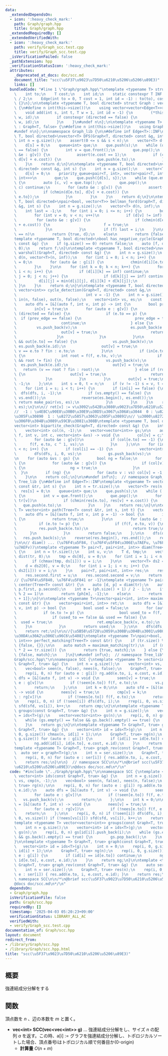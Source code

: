 ```yaml
---
data:
  _extendedDependsOn:
  - icon: ':heavy_check_mark:'
    path: Graph/graph.hpp
    title: Graph/graph.hpp
  _extendedRequiredBy: []
  _extendedVerifiedWith:
  - icon: ':heavy_check_mark:'
    path: verify/Graph_scc.test.cpp
    title: verify/Graph_scc.test.cpp
  _isVerificationFailed: false
  _pathExtension: hpp
  _verificationStatusIcon: ':heavy_check_mark:'
  attributes:
    _deprecated_at_docs: doc/scc.md
    document_title: "scc(\u5F37\u9023\u7D50\u6210\u5206\u5206\u89E3)"
    links: []
  bundledCode: "#line 1 \"Graph/graph.hpp\"\ntemplate <typename T> struct Edge {\n\
    \    int to;\n    T cost;\n    int id;\n    static constexpr T INF = numeric_limits<T>::max()\
    \ / 2;\n    Edge(int to = 0, T cost = 1, int id = -1) : to(to), cost(cost), id(id)\
    \ {}\n};\n\ntemplate <typename T, bool directed> struct Graph : vector<vector<Edge<T>>>\
    \ {\n#define n int(this->size())\n    using vector<vector<Edge<T>>>::vector;\n\
    \    void add(int s, int t, T w = 1, int id = -1) {\n        (*this)[s].emplace_back(t,\
    \ w, id);\n        if constexpr (directed == false) {\n            (*this)[t].emplace_back(s,\
    \ w, id);\n        }\n    }\n#undef n\n};\n\ntemplate <typename T> struct Tree\
    \ : Graph<T, false> {\n#define n int(this->size())\n    using Graph<T, false>::Graph;\n\
    #undef n\n};\n\nnamespace Graph_lib {\n\n#define inf Edge<T>::INF\ntemplate <typename\
    \ T, bool directed>\nvector<T> DFS(Graph<T, directed> const &g, int s) {\n   \
    \ int n = g.size();\n    assert(0 <= s && s < n);\n    vector<T> d(n, inf);\n\
    \    d[s] = 0;\n    queue<int> que;\n    que.push(s);\n    while (que.empty()\
    \ == false) {\n        int v = que.front();\n        que.pop();\n        for (auto\
    \ &e : g[v]) {\n            assert(e.cost == 1);\n            if (chmin(d[e.to],\
    \ d[v] + e.cost)) {\n                que.push(e.to);\n            }\n        }\n\
    \    }\n    return d;\n}\n\ntemplate <typename T, bool directed>\nvector<T> dijkstra(Graph<T,\
    \ directed> const &g, int s) {\n    int n = g.size();\n    vector<T> d(n, inf);\n\
    \    d[s] = 0;\n    priority_queue<pair<T, int>, vector<pair<T, int>>, greater<pair<T,\
    \ int>>>\n        que;\n    que.push({d[s], s});\n    while (que.empty() == false)\
    \ {\n        auto [c, v] = que.top();\n        que.pop();\n        if (d[v] <\
    \ c) continue;\n        for (auto &e : g[v]) {\n            assert(e.cost >= 0);\n\
    \            if (chmin(d[e.to], d[v] + e.cost)) {\n                que.push({d[e.to],\
    \ e.to});\n            }\n        }\n    }\n    return d;\n}\n\ntemplate <typename\
    \ T, bool directed>\npair<bool, vector<T>> bellman_ford(Graph<T, directed> const\
    \ &g, int s) {\n    int n = g.size();\n    vector<T> d(n, inf);\n    d[s] = 0;\n\
    \    int last = -1;\n    for (int i = 0; i <= n; i++) {\n        bool f = false;\n\
    \        for (int v = 0; v < n; v++)\n            if (d[v] != inf) {\n       \
    \         for (auto &e : g[v]) {\n                    if (chmin(d[e.to], d[v]\
    \ + e.cost)) {\n                        f = true;\n                    }\n   \
    \             }\n            }\n        if (f) last = i;\n    }\n\n    if (last\
    \ == n)\n        return {true, d};\n    else\n        return {false, d};\n}\n\n\
    template <typename T, bool directed>\nbool has_negative_cycle(Graph<T, directed>\
    \ const &g) {\n    if (g.size() == 0) return false;\n    auto [f, d] = bellman_ford(g,\
    \ 0);\n    return f;\n}\n\ntemplate <typename T, bool directed>\nvector<vector<T>>\
    \ warshall(Graph<T, directed> const &g) {\n    int n = g.size();\n    vector<vector<T>>\
    \ d(n, vector<T>(n, inf));\n    for (int i = 0; i < n; i++) {\n        d[i][i]\
    \ = 0;\n        for (auto &e : g[i]) {\n            chmin(d[i][e.to], e.cost);\n\
    \        }\n    }\n\n    for (int k = 0; k < n; k++) {\n        for (int i = 0;\
    \ i < n; i++) {\n            if (d[i][k] == inf) continue;\n            for (int\
    \ j = 0; j < n; j++) {\n                if (d[k][j] == inf) continue;\n      \
    \          d[i][j] = min(d[i][j], d[i][k] + d[k][j]);\n            }\n       \
    \ }\n    }\n    return d;\n}\n\ntemplate <typename T, bool directed>\npair<vector<int>,\
    \ vector<int>> cycle_detection(Graph<T, directed> const &g,\n                \
    \                               int v = -1) {\n    int n = g.size();\n    vector<bool>\
    \ in(n, false), out(n, false);\n    vector<int> vs, es;\n    const int fin = INT_MAX;\n\
    \    auto dfs = [&](auto f, int v, int p) -> int {\n        bool prev_edge = false;\n\
    \        in[v] = true;\n        for (auto e : g[v]) {\n            if constexpr\
    \ (directed == false) {\n                if (e.to == p) {\n                  \
    \  if (prev_edge == false) {\n                        prev_edge = true;\n    \
    \                    continue;\n                    } else {\n               \
    \         vs.push_back(v);\n                        es.push_back(e.id);\n    \
    \                    out[v] = true;\n                        return e.to;\n  \
    \                  }\n                }\n            }\n\n            if (in[e.to]\
    \ && out[e.to] == false) {\n                vs.push_back(v);\n               \
    \ es.push_back(e.id);\n                out[v] = true;\n                return\
    \ v == e.to ? fin : e.to;\n            }\n\n            if (in[e.to] == false)\
    \ {\n                int root = f(f, e.to, v);\n                if (root != -1\
    \ && root != fin) {\n                    vs.push_back(v);\n                  \
    \  es.push_back(e.id);\n                    out[v] = true;\n                 \
    \   return (v == root ? fin : root);\n                } else if (root == fin)\
    \ {\n                    out[v] = true;\n                    return fin;\n   \
    \             }\n            }\n        }\n        out[v] = true;\n        return\
    \ -1;\n    };\n\n    int s = 0, t = n;\n    if (v != -1) s = v, t = v + 1;\n\n\
    \    for (int i = s; i < t; i++) {\n        if (in[i] == false) {\n          \
    \  dfs(dfs, i, -1);\n            if (vs.empty() == false) {\n                reverse(vs.begin(),\
    \ vs.end());\n                reverse(es.begin(), es.end());\n               \
    \ return make_pair(vs, es);\n            }\n        }\n    }\n    return make_pair(vs,\
    \ es);\n}\n\n// ret[v] := v\u3092\u542B\u3080\u9023\u7D50\u6210\u5206\u304C\n\
    //  -1 : \u4E8C\u90E8\u30B0\u30E9\u30D5\u3067\u306A\u3044  0 : \u8272\u5857\u3063\
    \u305F\u30890  1 : \u8272\u5857\u3063\u305F\u30891\n// \u3000\u8272\u5857\u308A\
    \u306F0\u304B\u3089\u59CB\u3081\u308B\ntemplate <typename T, bool directed>\n\
    vector<int> bipartite_check(Graph<T, directed> const &g) {\n    int n = g.size();\n\
    \    vector<int> col(n, -1);\n    vector<vector<int>> gs;\n\n    auto dfs = [&](auto\
    \ f, int v, int c, vector<int> &vs) -> void {\n        col[v] = c;\n        vs.push_back(v);\n\
    \        for (auto &e : g[v])\n            if (col[e.to] == -1) {\n          \
    \      f(f, e.to, c ^ 1, vs);\n            }\n    };\n\n    for (int i = 0; i\
    \ < n; i++) {\n        if (col[i] == -1) {\n            vector<int> vs;\n    \
    \        dfs(dfs, i, 0, vs);\n            gs.push_back(vs);\n        }\n    }\n\
    \n    for (auto &vs : gs) {\n        bool ng = false;\n        for (auto v : vs)\
    \ {\n            for (auto &e : g[v]) {\n                if (col[v] == col[e.to])\
    \ {\n                    ng = true;\n                }\n            }\n      \
    \  }\n        if (ng) {\n            for (auto v : vs) col[v] = -1;\n        }\n\
    \    }\n\n    return col;\n}\n\n#undef inf\n};  // namespace Graph_lib\n\nnamespace\
    \ Tree_lib {\n#define inf Edge<T>::INF\ntemplate <typename T> vector<T> dist(Tree<T>\
    \ const &tr, int s) {\n    int n = tr.size();\n    vector<T> res(n, inf);\n  \
    \  res[s] = 0;\n    queue<int> que;\n    que.push(s);\n    while (!que.empty())\
    \ {\n        int v = que.front();\n        que.pop();\n        for (auto &e :\
    \ tr[v])\n            if (chmin(res[e.to], res[v] + e.cost)) {\n             \
    \   que.push(e.to);\n            }\n    }\n    return res;\n}\n\ntemplate <typename\
    \ T> vector<int> path(Tree<T> const &tr, int s, int t) {\n    vector<int> res;\n\
    \    auto dfs = [&](auto f, int v, int p = -1) -> bool {\n        if (v == t)\
    \ {\n            return true;\n        }\n\n        for (auto &e : tr[v])\n  \
    \          if (e.to != p) {\n                if (f(f, e.to, v)) {\n          \
    \          res.push_back(e.to);\n                    return true;\n          \
    \      }\n            }\n        return false;\n    };\n\n    dfs(dfs, s);\n \
    \   res.push_back(s);\n    reverse(res.begin(), res.end());\n    return res;\n\
    }\n\n// diam() ... (\u76F4\u5F84, (\u76F4\u5F84\u306E\u7AEFu, \u76F4\u5F84\u306E\
    \u7AEFv))\ntemplate <typename T> pair<T, pair<int, int>> diam(Tree<T> const &tr)\
    \ {\n    int n = tr.size();\n    int u, v;\n    T d, tmp;\n    vector<T> ds =\
    \ dist(tr, 0);\n    tmp = ds[0], u = 0;\n    for (int i = 1; i < n; i++) {\n \
    \       if (chmax(tmp, ds[i])) u = i;\n    }\n\n    vector<T> ds2 = dist(tr, u);\n\
    \    d = ds2[0], v = 0;\n    for (int i = 1; i < n; i++) {\n        if (chmax(d,\
    \ ds2[i])) v = i;\n    }\n    pair<T, pair<int, int>> res;\n    res.first = d;\n\
    \    res.second.first = u;\n    res.second.second = v;\n    return res;\n}\n\n\
    // {\u76F4\u5F840, \u76F4\u5F841 or -1}\ntemplate <typename T> pair<int, int>\
    \ center(Tree<T> const &tr) {\n    auto [d, p] = diam(tr);\n    auto ph = path(tr,\
    \ p.first, p.second);\n    int m = (ph.size() + 1) / 2 - 1;\n    if (ph.size()\
    \ % 2 == 1)\n        return {ph[m], -1};\n    else\n        return {ph[m], ph[m\
    \ + 1]};\n}\n\ntemplate <typename T>\nvector<pair<int, int>> maximum_matching(Tree<T>\
    \ const &tr) {\n    vector<pair<int, int>> ret;\n    auto dfs = [&](auto f, int\
    \ v, int p) -> bool {\n        bool used = false;\n        for (auto &e : tr[v])\n\
    \            if (e.to != p) {\n                bool used_to = f(f, e.to, v);\n\
    \                if (used_to == false && used == false) {\n                  \
    \  used = true;\n                    ret.emplace_back(v, e.to);\n            \
    \    }\n            }\n        return used;\n    };\n\n    dfs(dfs, 0, -1);\n\n\
    \    return ret;\n}\n\n//{\u5B58\u5728\u3059\u308B\u304B\u3001\u9802\u70B9\u306E\
    \u30DA\u30A2\u306E\u96C6\u5408}\ntemplate <typename T>\npair<bool, vector<pair<int,\
    \ int>>> perfect_matching(Tree<T> const &tr) {\n    if (tr.size() % 2 == 1) return\
    \ {false, {}};\n\n    auto match = maximum_matching(tr);\n    if (match.size()\
    \ * 2 == tr.size()) {\n        return {true, match};\n    } else {\n        return\
    \ {false, match};\n    }\n}\n#undef inf\n};  // namespace Tree_lib\n#line 2 \"\
    Graph/scc.hpp\"\n\nnamespace SCC {\ntemplate <typename T> vector<int> ids(const\
    \ Graph<T, true> &g) {\n    int n = g.size();\n    vector<int> vs, cmp(n, -1);\n\
    \    vec<bool> seen(n, false), nees(n, false);\n    Graph<T, true> rg(n);\n\n\
    \    rep(i, 0, n) for (auto e : g[i]) rg.add(e.to, i, e.cost, e.id);\n    auto\
    \ dfs = [&](auto f, int v) -> void {\n        seen[v] = true;\n        for (auto\
    \ e : g[v])\n            if (!seen[e.to]) f(f, e.to);\n        vs.push_back(v);\n\
    \        return;\n    };\n\n    int k = 0;\n\n    auto sfd = [&](auto f, int v)\
    \ -> void {\n        nees[v] = true;\n        cmp[v] = k;\n        for (auto e\
    \ : rg[v])\n            if (!nees[e.to]) f(f, e.to);\n        return;\n    };\n\
    \n    rep(i, 0, n) if (!seen[i]) dfs(dfs, i);\n    rrep(i, 0, vs.size()) if (!nees[vs[i]])\
    \ sfd(sfd, vs[i]), k++;\n    return cmp;\n}\n\ntemplate <typename T> vector<vector<int>>\
    \ groups(const Graph<T, true> &g) {\n    int n = g.size();\n    vector<int> id\
    \ = ids<T>(g);\n    vector<vector<int>> gs(n);\n    rep(i, 0, n) gs[id[i]].push_back(i);\n\
    \    while (gs.empty() == false && gs.back().empty() == true) {\n        gs.pop_back();\n\
    \    }\n    return gs;\n}\n\ntemplate <typename T> Graph<T, true> graph(const\
    \ Graph<T, true> &g) {\n    vector<int> id = ids<T>(g);\n    int n = 0;\n    rep(i,\
    \ 0, g.size()) chmax(n, id[i] + 1);\n\n    Graph<T, true> ng(n);\n    rep(i, 0,\
    \ g.size()) for (auto e : g[i]) {\n        if (id[i] == id[e.to]) continue;\n\
    \        ng.add(id[i], id[e.to], e.cost, e.id);\n    }\n    return ng;\n}\n\n\
    template <typename T> Graph<T, true> graph_rev(const Graph<T, true> &g) {\n  \
    \  auto ser = graph<T>(g);\n    int n = ser.size();\n    Graph<T, true> res(n);\n\
    \    rep(i, 0, n) for (auto e : ser[i]) { res.add(e.to, i, e.cost, e.id); }\n\
    \    return res;\n}\n\n}  // namespace SCC\n\n/*\n@brief scc(\u5F37\u9023\u7D50\
    \u6210\u5206\u5206\u89E3)\n@docs doc/scc.md\n*/\n"
  code: "#include \"../Graph/graph.hpp\"\n\nnamespace SCC {\ntemplate <typename T>\
    \ vector<int> ids(const Graph<T, true> &g) {\n    int n = g.size();\n    vector<int>\
    \ vs, cmp(n, -1);\n    vec<bool> seen(n, false), nees(n, false);\n    Graph<T,\
    \ true> rg(n);\n\n    rep(i, 0, n) for (auto e : g[i]) rg.add(e.to, i, e.cost,\
    \ e.id);\n    auto dfs = [&](auto f, int v) -> void {\n        seen[v] = true;\n\
    \        for (auto e : g[v])\n            if (!seen[e.to]) f(f, e.to);\n     \
    \   vs.push_back(v);\n        return;\n    };\n\n    int k = 0;\n\n    auto sfd\
    \ = [&](auto f, int v) -> void {\n        nees[v] = true;\n        cmp[v] = k;\n\
    \        for (auto e : rg[v])\n            if (!nees[e.to]) f(f, e.to);\n    \
    \    return;\n    };\n\n    rep(i, 0, n) if (!seen[i]) dfs(dfs, i);\n    rrep(i,\
    \ 0, vs.size()) if (!nees[vs[i]]) sfd(sfd, vs[i]), k++;\n    return cmp;\n}\n\n\
    template <typename T> vector<vector<int>> groups(const Graph<T, true> &g) {\n\
    \    int n = g.size();\n    vector<int> id = ids<T>(g);\n    vector<vector<int>>\
    \ gs(n);\n    rep(i, 0, n) gs[id[i]].push_back(i);\n    while (gs.empty() == false\
    \ && gs.back().empty() == true) {\n        gs.pop_back();\n    }\n    return gs;\n\
    }\n\ntemplate <typename T> Graph<T, true> graph(const Graph<T, true> &g) {\n \
    \   vector<int> id = ids<T>(g);\n    int n = 0;\n    rep(i, 0, g.size()) chmax(n,\
    \ id[i] + 1);\n\n    Graph<T, true> ng(n);\n    rep(i, 0, g.size()) for (auto\
    \ e : g[i]) {\n        if (id[i] == id[e.to]) continue;\n        ng.add(id[i],\
    \ id[e.to], e.cost, e.id);\n    }\n    return ng;\n}\n\ntemplate <typename T>\
    \ Graph<T, true> graph_rev(const Graph<T, true> &g) {\n    auto ser = graph<T>(g);\n\
    \    int n = ser.size();\n    Graph<T, true> res(n);\n    rep(i, 0, n) for (auto\
    \ e : ser[i]) { res.add(e.to, i, e.cost, e.id); }\n    return res;\n}\n\n}  //\
    \ namespace SCC\n\n/*\n@brief scc(\u5F37\u9023\u7D50\u6210\u5206\u5206\u89E3)\n\
    @docs doc/scc.md\n*/\n"
  dependsOn:
  - Graph/graph.hpp
  isVerificationFile: false
  path: Graph/scc.hpp
  requiredBy: []
  timestamp: '2025-04-03 05:20:23+09:00'
  verificationStatus: LIBRARY_ALL_AC
  verifiedWith:
  - verify/Graph_scc.test.cpp
documentation_of: Graph/scc.hpp
layout: document
redirect_from:
- /library/Graph/scc.hpp
- /library/Graph/scc.hpp.html
title: "scc(\u5F37\u9023\u7D50\u6210\u5206\u5206\u89E3)"
---
```

## 概要
強連結成分分解をする

## 関数
頂点数を $n$ 、辺の本数を $m$ と置く。
- **vec\<int\> SCC(vec\<vec\<int\>\> g)** ... 強連結成分分解をし、サイズ $n$ の配列 $a$ を返す。この時、a[i] := グラフを強連結成分分解し、トポロジカルソートした場合、頂点番号iはトポロジカル順で何番目か(0-origin)
    - **計算量** $O(n + m)$

    
